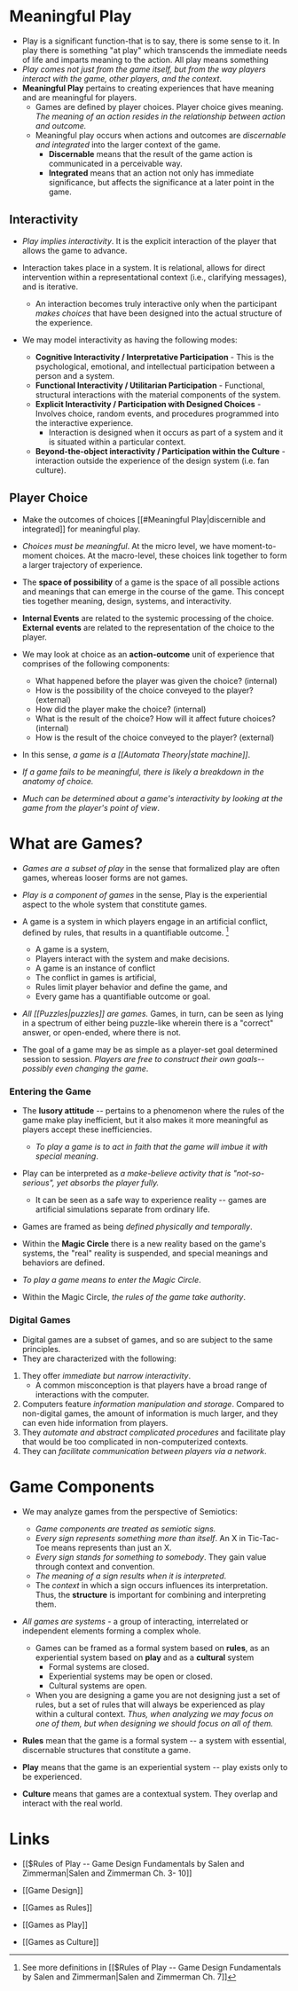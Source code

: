 # Meaningful Play
* Play is a significant function-that is to say, there is some sense to it. In play there is something "at play" which transcends the immediate needs of life and imparts meaning to the action. All play means something
*  *Play comes not just from the game itself, but from the way players interact with the game, other players, and the context*.
* **Meaningful Play** pertains to creating experiences that have meaning and are meaningful for players.
	* Games are defined by player choices. Player choice gives meaning. *The meaning of an action resides in the relationship between action and outcome.*
	* Meaningful play occurs when actions and outcomes are *discernable and integrated* into the larger context of the game.
		* **Discernable** means that the result of the game action is communicated in a perceivable way.
		* **Integrated** means that an action not only has immediate significance, but affects the significance at a later point in the game. 
## Interactivity
* *Play implies interactivity*. It is the explicit interaction of the player that allows the game to advance. 
* Interaction takes place in a system. It is relational, allows for direct intervention within a representational context (i.e., clarifying messages), and is iterative.
	* An interaction becomes truly interactive only when the participant *makes choices* that have been designed into the actual structure of the experience.

* We may model interactivity as having the following modes:
	* **Cognitive Interactivity / Interpretative Participation** - This is the psychological, emotional, and intellectual participation between a person and a system.
	* **Functional Interactivity / Utilitarian Participation** - Functional, structural interactions with the material components of the system.
	* **Explicit Interactivity / Participation with Designed Choices** - Involves choice, random events, and procedures programmed into the interactive experience.
		* Interaction is designed when it occurs as part of a system and it is situated within a particular context.
	* **Beyond-the-object interactivity / Participation within the Culture** - interaction outside the experience of the design system (i.e. fan culture).

## Player Choice
* Make the outcomes of choices [[#Meaningful Play|discernible and integrated]] for meaningful play.
* *Choices must be meaningful*. At the micro level, we have moment-to-moment choices. At the macro-level, these choices link together to form a larger trajectory of experience.

* The **space of possibility** of a game is the space of all possible actions and meanings that can emerge in the course of the game. This concept ties together meaning, design, systems, and interactivity.

* **Internal Events** are related to the systemic processing of the choice. **External events** are related to the representation of the choice to the player.
* We may look at choice as an **action-outcome** unit of experience that comprises of the following components:
	* What happened before the player was given the choice? (internal)
	* How is the possibility of the choice conveyed to the player? (external)
	* How did the player make the choice? (internal)
	* What is the result of the choice? How will it affect future choices? (internal)
	* How is the result of the choice conveyed to the player? (external)
* In this sense, *a game is a [[Automata Theory|state machine]]*.

* *If a game fails to be meaningful, there is likely a breakdown in the anatomy of choice.*
* *Much can be determined about a game's interactivity by looking at the game from the player's point of view*.
# What are Games?
* *Games are a subset of play* in the sense that formalized play are often games, whereas looser forms are not games.
* *Play is a component of games* in the sense, Play is the experiential aspect to the whole system that constitute games.

* A game is a system in which players engage in an artificial conflict, defined by rules, that results in a quantifiable outcome.  [^1]
	* A game is a system, 
	* Players interact with the system and make decisions.
	* A game is an instance of conflict
	* The conflict in games is artificial,
	* Rules limit player behavior and define the game, and 
	* Every game has a quantifiable outcome or goal.

* *All [[Puzzles|puzzles]] are games.* Games, in turn, can be seen as lying in a spectrum of either being puzzle-like wherein there is a "correct" answer, or open-ended, where there is not.
* The goal of a game may be as simple as a player-set goal determined session to session. *Players are free to construct their own goals--possibly even changing the game*.
 
### Entering the Game
* The **lusory attitude** -- pertains to a phenomenon where the rules of the game make play inefficient, but it also makes it more meaningful as players accept these inefficiencies.
	* *To play a game is to act in faith that the game will imbue it with special meaning*.
* Play can be interpreted as *a make-believe activity that is "not-so-serious", yet absorbs the player fully.*
	* It can be seen as a safe way to experience reality -- games are artificial simulations separate from ordinary life.

* Games are framed as being *defined physically and temporally*. 
* Within the **Magic Circle** there is a new reality based on the game's systems, the "real" reality is suspended, and special meanings and behaviors are defined.
* *To play a game means to enter the Magic Circle*. 
* Within the Magic Circle, *the rules of the game take authority*.

### Digital Games
* Digital games are a subset of games, and so are subject to the same principles.
* They are characterized with the following:
1. They offer *immediate but narrow interactivity*. 
	* A common misconception is that players have a broad range of interactions with the computer. 
2. Computers feature *information manipulation and storage*. Compared to non-digital games, the amount of information is much larger, and they can even hide information from players.
3. They *automate and abstract complicated procedures* and facilitate play that would be too complicated in non-computerized contexts. 
4. They can *facilitate communication between players via a network*. 
# Game Components
* We may analyze games from the perspective of Semiotics:
	* *Game components are treated as semiotic signs.*
	* *Every sign represents something more than itself*. An X in Tic-Tac-Toe means represents than just an X.
	* *Every sign stands for something to somebody*. They gain value through context and convention.
	* *The meaning of a sign results when it is interpreted*.
	* The *context* in which a sign occurs influences its interpretation. Thus, the **structure** is important for combining and interpreting them.

* *All games are systems* - a group of interacting, interrelated or independent elements forming a complex whole. 
	* Games can be framed as a formal system based on **rules**, as an experiential system based on **play** and as a **cultural** system
		* Formal systems are closed.
		* Experiential systems may be open or closed.
		* Cultural systems are open.
	* When you are designing a game you are not designing just a set of rules, but a set of rules that will always be experienced as play within a cultural context. *Thus, when analyzing we may focus on one of them, but when designing we should focus on all of them.*

* **Rules** mean that the game is a formal system -- a system with essential, discernable structures that constitute a game.
* **Play** means that the game is an experiential system -- play exists only to be experienced.
* **Culture** means that games are a contextual system. They overlap and interact with the real world.
# Links
* [[$Rules of Play -- Game Design Fundamentals by Salen and Zimmerman|Salen and Zimmerman Ch. 3- 10]]

* [[Game Design]]
* [[Games as Rules]]
* [[Games as Play]]
* [[Games as Culture]]

[^1]: See more definitions in [[$Rules of Play -- Game Design Fundamentals by Salen and Zimmerman|Salen and Zimmerman Ch. 7]]